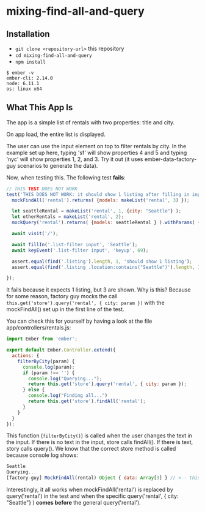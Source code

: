 # mixing-find-all-and-query


## Installation

* `git clone <repository-url>` this repository
* `cd mixing-find-all-and-query`
* `npm install`

~~~
$ ember -v
ember-cli: 2.14.0
node: 6.11.1
os: linux x64
~~~

## What This App Is

The app is a simple list of rentals with two properties: title and city.

On app load, the entire list is displayed.

The user can use the input element on top to filter rentals by city. In the example set up here, typing 'sf' will show properties 4 and 5 and typing 'nyc' will show properties 1, 2, and 3. Try it out (it uses ember-data-factory-guy scenarios to generate the data).

Now, when testing this. The following test **fails**:

~~~javascript
// THIS TEST DOES NOT WORK
test('THIS DOES NOT WORK: it should show 1 listing after filling in input', async function(assert) {
  mockFindAll('rental').returns( {models: makeList('rental', 3) });

  let seattleRental = makeList('rental', 1, {city: "Seattle"} );
  let otherRentals = makeList('rental', 2);
  mockQuery('rental').returns( {models: seattleRental } ).withParams( {city: "Seattle"} );

  await visit('/');

  await fillIn('.list-filter input', 'Seattle');
  await keyEvent('.list-filter input', 'keyup', 69);

  assert.equal(find('.listing').length, 1, 'should show 1 listing');
  assert.equal(find('.listing .location:contains("Seattle")').length, 1, 'should contain 1 listing with location Seattle');

});
~~~

It fails because it expects 1 listing, but 3 are shown. Why is this? Because for some reason, factory guy mocks the call `this.get('store').query('rental', { city: param })` with the mockFindAll() set up in the first line of the test.

You can check this for yourself by having a look at the file app/controllers/rentals.js:

~~~javascript
import Ember from 'ember';

export default Ember.Controller.extend({
  actions: {
    filterByCity(param) {
      console.log(param);
      if (param !== '') {
        console.log("Querying...");
        return this.get('store').query('rental', { city: param });
      } else {
        console.log("Finding all...")
        return this.get('store').findAll('rental');
      }
    }
  }
});
~~~

This function (`filterByCity()`) is called when the user changes the text in the input. If there is no text in the input, store calls findAll(). If there is text, story calls query(). We know that the correct store method is called because console log shows:

~~~javascript
Seattle
Querying...
[factory-guy] MockFindAll(rental) Object { data: Array[3] } // <-- this should be [factory-guy] MockQuery(rental) Object { data: Array[1] }
~~~


Interestingly, it all works when mockFindAll('rental') is replaced by query('rental') in the test and when the specific query('rental', { city: "Seattle"} ) **comes before** the general query('rental'). 
